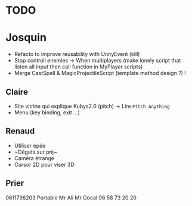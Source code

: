 # TODO

# Josquin
- Refacto to improve reusability with UnityEvent (kill)
- Stop controll enemies -> When multiplayers (make lonely script that listen all input then call function in MyPlayer scripts)
- Merge CastSpell & MagicProjectileScript (template method design ?) !

## Claire
- Site vitrine qui explique Kubys2.0 (pitch) -> Lire `Pitch Anything`
- Menu (key binding, exit ...)

## Renaud
- Utiliser épée
- ~Dégats sur pnj~
- Caméra étrange
- Cursor 2D pour viser 3D


## Prier 


0611796203 Portable Mr Ali
Mr Gocal 06 58 73 20 20
